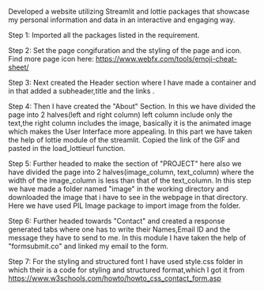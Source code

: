 
Developed a website utilizing Streamlit and lottie packages that showcase my personal information and data in an interactive and engaging way.

Step 1: Imported all the packages listed in the requirement.

Step 2: Set the page congifuration and the styling of the page and icon.
        Find more page icon here: https://www.webfx.com/tools/emoji-cheat-sheet/ 

Step 3: Next created the Header section where I have made a container and in that added a subheader,title and the links .

Step 4: Then I have created the "About" Section.
        In this we have divided the page into 2 halves(left and right column)
        left column include only the text,the right column includes the image,
        basically it is the animated image which makes the User Interface more 
        appealing.
        In this part we have taken the help of lottie module of the streamlit.
        Copied the link of the GIF and pasted in the load_lottieurl function.

Step 5: Further headed to make the section of "PROJECT" here also we have divided the page into 2 halves(image_column, text_column) where the width of the image_column is less than that of the text_column.
In this step we have made a folder named "image" in the working directory and downloaded the image that i have to see in the webpage in that directory.
Here we have used PIL Image package to import image from the folder.

Step 6: Further headed towards "Contact" and created a response generated tabs where one has to write their Names,Email ID and the message they have to send to me.
In this module I have taken the help of "formsubmit.co" and linked my email to the form.

Step 7: For the styling and structured font I have used style.css folder in which their is a code for styling and structured format,which I got it from https://www.w3schools.com/howto/howto_css_contact_form.asp 
